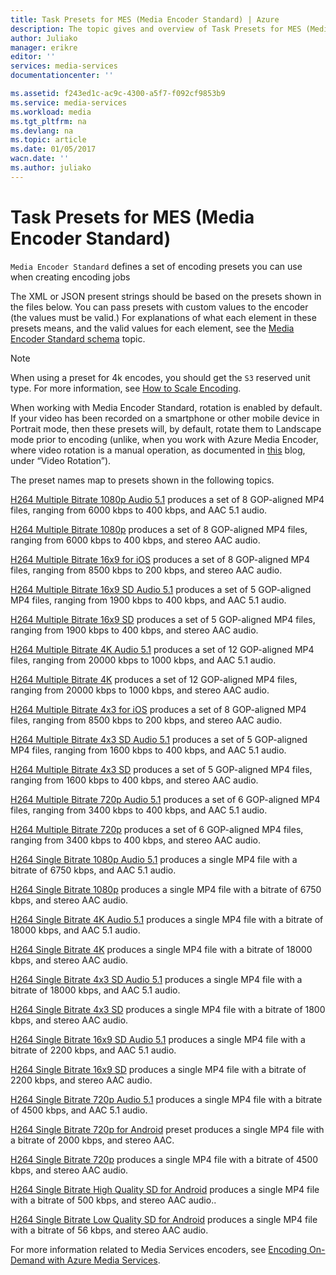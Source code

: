 ```yaml
---
title: Task Presets for MES (Media Encoder Standard) | Azure
description: The topic gives and overview of Task Presets for MES (Media Encoder Standard).
author: Juliako
manager: erikre
editor: ''
services: media-services
documentationcenter: ''

ms.assetid: f243ed1c-ac9c-4300-a5f7-f092cf9853b9
ms.service: media-services
ms.workload: media
ms.tgt_pltfrm: na
ms.devlang: na
ms.topic: article
ms.date: 01/05/2017
wacn.date: ''
ms.author: juliako
---
```


# Task Presets for MES (Media Encoder Standard)

`Media Encoder Standard` defines a set of encoding presets you can use when creating encoding jobs  

 The XML or JSON present strings should be based on the presets shown in the files below. You can pass presets with custom values to the encoder (the values must be valid.) For explanations of what each element in these presets means, and the valid values for each element, see the [Media Encoder Standard schema](./media-services-mes-schema.md) topic.  

> [!NOTE]
>  When using a preset for 4k encodes, you should get the `S3` reserved unit type. For more information, see [How to Scale Encoding](/documentation/articles/media-services-portal-encoding-units/).  

 When working with Media Encoder Standard, rotation is enabled by default. If your video has been recorded on a smartphone or other mobile device in Portrait mode, then these presets will, by default, rotate them to Landscape mode prior to encoding (unlike, when you work with Azure Media Encoder, where video rotation is a manual operation, as documented in [this](http://azure.microsoft.com/blog/2014/08/21/advanced-encoding-features-in-azure-media-encoder/) blog, under “Video Rotation”).  

 The preset names map to presets shown in the following topics.  

 [H264 Multiple Bitrate 1080p Audio 5.1](./media-services-mes-preset-H264-Multiple-Bitrate-1080p-Audio-5.1.md) produces a set of 8 GOP-aligned MP4 files, ranging from 6000 kbps to 400 kbps, and AAC 5.1 audio.  

 [H264 Multiple Bitrate 1080p](./media-services-mes-preset-H264-Multiple-Bitrate-1080p.md) produces a set of 8 GOP-aligned MP4 files, ranging from 6000 kbps to 400 kbps, and stereo AAC audio.  

 [H264 Multiple Bitrate 16x9 for iOS](./media-services-mes-preset-H264-Multiple-Bitrate-16x9-for-iOS.md) produces a set of 8 GOP-aligned MP4 files, ranging from 8500 kbps to 200 kbps, and stereo AAC audio.  

 [H264 Multiple Bitrate 16x9 SD Audio 5.1](./media-services-mes-preset-H264-Multiple-Bitrate-16x9-SD-Audio-5.1.md) produces a set of 5 GOP-aligned MP4 files, ranging from 1900 kbps to 400 kbps, and AAC 5.1 audio.  

 [H264 Multiple Bitrate 16x9 SD](./media-services-mes-preset-H264-Multiple-Bitrate-16x9-SD.md) produces a set of 5 GOP-aligned MP4 files, ranging from 1900 kbps to 400 kbps, and stereo AAC audio.  

 [H264 Multiple Bitrate 4K Audio 5.1](./media-services-mes-preset-H264-Multiple-Bitrate-4K-Audio-5.1.md) produces a set of 12 GOP-aligned MP4 files, ranging from 20000 kbps to 1000 kbps, and AAC 5.1 audio.  

 [H264 Multiple Bitrate 4K](./media-services-mes-preset-H264-Multiple-Bitrate-4K.md) produces a set of 12 GOP-aligned MP4 files, ranging from 20000 kbps to 1000 kbps, and stereo AAC audio.  

 [H264 Multiple Bitrate 4x3 for iOS](./media-services-mes-preset-H264-Multiple-Bitrate-4x3-for-iOS.md) produces a set of 8 GOP-aligned MP4 files, ranging from 8500 kbps to 200 kbps, and stereo AAC audio.  

 [H264 Multiple Bitrate 4x3 SD Audio 5.1](./media-services-mes-preset-H264-Multiple-Bitrate-4x3-SD-Audio-5.1.md) produces a set of 5 GOP-aligned MP4 files, ranging from 1600 kbps to 400 kbps, and AAC 5.1 audio.  

 [H264 Multiple Bitrate 4x3 SD](./media-services-mes-preset-H264-Multiple-Bitrate-4x3-SD.md) produces a set of 5 GOP-aligned MP4 files, ranging from 1600 kbps to 400 kbps, and stereo AAC audio.  

 [H264 Multiple Bitrate 720p Audio 5.1](./media-services-mes-preset-H264-Multiple-Bitrate-720p-Audio-5.1.md) produces a set of 6 GOP-aligned MP4 files, ranging from 3400 kbps to 400 kbps, and AAC 5.1 audio.  

 [H264 Multiple Bitrate 720p](./media-services-mes-preset-H264-Multiple-Bitrate-720p.md) produces a set of 6 GOP-aligned MP4 files, ranging from 3400 kbps to 400 kbps, and stereo AAC audio.  

 [H264 Single Bitrate 1080p Audio 5.1](./media-services-mes-preset-H264-Single-Bitrate-1080p-Audio-5.1.md) produces a single MP4 file with a bitrate of 6750 kbps, and AAC 5.1 audio.  

 [H264 Single Bitrate 1080p](./media-services-mes-preset-H264-Single-Bitrate-1080p.md) produces a single MP4 file with a bitrate of 6750 kbps, and stereo AAC audio.  

 [H264 Single Bitrate 4K Audio 5.1](./media-services-mes-preset-H264-Single-Bitrate-4K-Audio-5.1.md) produces a single MP4 file with a bitrate of 18000 kbps, and AAC 5.1 audio.  

 [H264 Single Bitrate 4K](./media-services-mes-preset-H264-Single-Bitrate-4K.md) produces a single MP4 file with a bitrate of 18000 kbps, and stereo AAC audio.  

 [H264 Single Bitrate 4x3 SD Audio 5.1](./media-services-mes-preset-H264-Single-Bitrate-4x3-SD-Audio-5.1.md) produces a single MP4 file with a bitrate of 18000 kbps, and AAC 5.1 audio.  

 [H264 Single Bitrate 4x3 SD](./media-services-mes-preset-H264-Single-Bitrate-4x3-SD.md) produces a single MP4 file with a bitrate of 1800 kbps, and stereo AAC audio.  

 [H264 Single Bitrate 16x9 SD Audio 5.1](./media-services-mes-preset-H264-Single-Bitrate-16x9-SD-Audio-5.1.md) produces a single MP4 file with a bitrate of 2200 kbps, and AAC 5.1 audio.  

 [H264 Single Bitrate 16x9 SD](./media-services-mes-preset-H264-Single-Bitrate-16x9-SD.md) produces a single MP4 file with a bitrate of 2200 kbps, and stereo AAC audio.  

 [H264 Single Bitrate 720p Audio 5.1](./media-services-mes-preset-H264-Single-Bitrate-720p-Audio-5.1.md) produces a single MP4 file with a bitrate of 4500 kbps, and AAC 5.1 audio.  

 [H264 Single Bitrate 720p for Android](./media-services-mes-preset-H264-Single-Bitrate-720p-for-Android.md) preset produces a single MP4 file with a bitrate of 2000 kbps, and stereo AAC.  

 [H264 Single Bitrate 720p](./media-services-mes-preset-H264-Single-Bitrate-720p.md) produces a single MP4 file with a bitrate of 4500 kbps, and stereo AAC audio.  

 [H264 Single Bitrate High Quality SD for Android](./media-services-mes-preset-H264-Single-Bitrate-High-Quality-SD-for-Android.md) produces a single MP4 file with a bitrate of 500 kbps, and stereo AAC audio..  

 [H264 Single Bitrate Low Quality SD for Android](./media-services-mes-preset-H264-Single-Bitrate-Low-Quality-SD-for-Android.md) produces a single MP4 file with a bitrate of 56 kbps, and stereo AAC audio.  

 For more information related to Media Services encoders, see [Encoding On-Demand with Azure Media Services](./media-services-encode-asset.md).